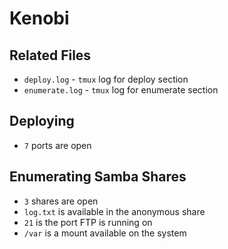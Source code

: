 # Kenobi

## Related Files
* `deploy.log` - `tmux` log for deploy section
* `enumerate.log` - `tmux` log for enumerate section

## Deploying
* `7` ports are open

## Enumerating Samba Shares
* `3` shares are open
* `log.txt` is available in the anonymous share
* `21` is the port FTP is running on
* `/var` is a mount available on the system
